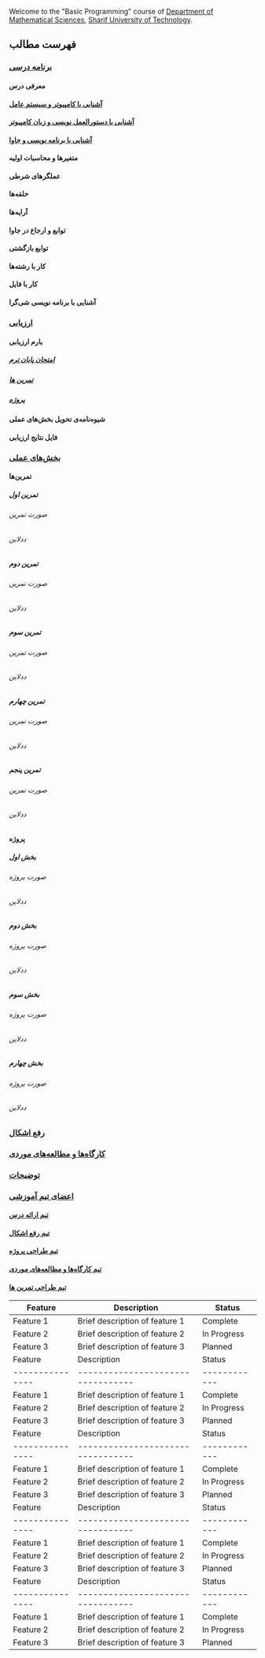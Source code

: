 Welcome to the "Basic Programming" course of [Department of Mathematical Sciences](http://math.sharif.edu), [Sharif University of Technology](https://sharif.edu).



## فهرست مطالب	
### [برنامه درسی](#برنامه-درسی)
#### معرفی درس	
#### [آشنایی با کامپیوتر و سیستم عامل](#آشنایی-با-کامپیوتر-و-سیستم-عامل)	
#### [آشنایی با دستورالعمل نویسی و زبان کامپیوتر](#آشنایی-با-دستورالعمل-نویسی-و-زبان-کامپیوتر)
#### [آشنایی با برنامه نویسی و جاوا](#آشنایی-با-برنامه-نویسی-و-جاوا)
#### متغیرها و محاسبات اولیه	
#### عملگرهای شرطی	
#### حلقه‌ها	
#### آرایه‌ها	
#### توابع و ارجاع در جاوا	
#### توابع بازگشتی	
#### کار با رشته‌ها	
#### کار با فایل	
#### آشنایی با برنامه نویسی شی‌گرا	
### [ارزیابی](#ارزیابی)	
#### بارم ارزیابی	
##### [امتحان پایان ترم](#امتحان-پایان-ترم)	
##### [تمرین ها](#تمرین-ها)	
##### [پروژه](#پروژه)	
#### شیوه‌نامه‌ی تحویل بخش‌های عملی	
#### فایل نتایج ارزیابی
### [بخش‌های عملی](#بخش‌های-عملی)	
#### تمرین‌ها	
##### تمرین اول	
###### صورت تمرین	
###### ددلاین	
##### تمرین دوم	
###### صورت تمرین	
###### ددلاین	
##### تمرین سوم	
###### صورت تمرین	
###### ددلاین	
##### تمرین چهارم	
###### صورت تمرین	
###### ددلاین	
##### تمرین پنجم	
###### صورت تمرین	
###### ددلاین
#### پروژه	
##### بخش اول	
###### صورت پروژه	
###### ددلاین	
##### بخش دوم	
###### صورت پروژه	
###### ددلاین		
##### بخش سوم	
###### صورت پروژه	
###### ددلاین		
##### بخش چهارم	
###### صورت پروژه	
###### ددلاین	
### [رفع اشکال](#رفع-اشکال)	
### [کارگاه‌ها و مطالعه‌های موردی](#کارگاه‌ها--و-مطالعه‌های-موردی)	
### [توضیحات](#توضیحات)	
### [اعضای تیم آموزشی](#اعضای-تیم-آموزشی)
#### [تیم ارائه درس](#تیم-ارائه-درس)
#### [تیم رفع اشکال](#تیم-رفع-اشکال)	
#### [تیم طراحی پروژه](#تیم-طراحی-پروژه)	
#### [تیم کارگاه‌ها و مطالعه‌های موردی](#تیم-کارگاه‌ها-و-مطالعه‌های-موردی)	
#### [تیم طراحی تمرین ها](#تیم-طراحی-تمرین-ها)









| Feature       | Description                     | Status     |
|---------------|---------------------------------|------------|
| Feature 1     | Brief description of feature 1  | Complete   |
| Feature 2     | Brief description of feature 2  | In Progress|
| Feature 3     | Brief description of feature 3  | Planned    |
| Feature       | Description                     | Status     |
|---------------|---------------------------------|------------|
| Feature 1     | Brief description of feature 1  | Complete   |
| Feature 2     | Brief description of feature 2  | In Progress|
| Feature 3     | Brief description of feature 3  | Planned    |
| Feature       | Description                     | Status     |
|---------------|---------------------------------|------------|
| Feature 1     | Brief description of feature 1  | Complete   |
| Feature 2     | Brief description of feature 2  | In Progress|
| Feature 3     | Brief description of feature 3  | Planned    |
| Feature       | Description                     | Status     |
|---------------|---------------------------------|------------|
| Feature 1     | Brief description of feature 1  | Complete   |
| Feature 2     | Brief description of feature 2  | In Progress|
| Feature 3     | Brief description of feature 3  | Planned    |
| Feature       | Description                     | Status     |
|---------------|---------------------------------|------------|
| Feature 1     | Brief description of feature 1  | Complete   |
| Feature 2     | Brief description of feature 2  | In Progress|
| Feature 3     | Brief description of feature 3  | Planned    |

